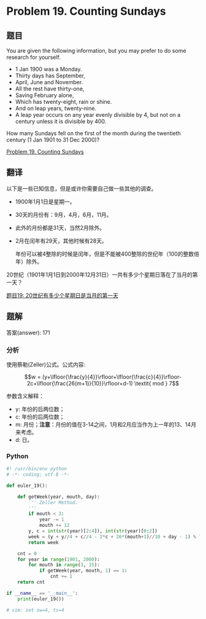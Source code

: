 Problem 19. Counting Sundays
==================================

## 题目

You are given the following information, but you may prefer to do some research for yourself.

+ 1 Jan 1900 was a Monday.
+ Thirty days has September,
+ April, June and November.
+ All the rest have thirty-one,
+ Saving February alone,
+ Which has twenty-eight, rain or shine.
+ And on leap years, twenty-nine.
+ A leap year occurs on any year evenly divisible by 4, but not on a century unless it is divisible by 400.

How many Sundays fell on the first of the month during the twentieth century (1 Jan 1901 to 31 Dec 2000)?

[Problem 19. Counting Sundays](https://projecteuler.net/problem=19 "Problem 19")

## 翻译

以下是一些已知信息，但是或许你需要自己做一些其他的调查。

+ 1900年1月1日是星期一。
+ 30天的月份有：9月，4月，6月，11月。
+ 此外的月份都是31天，当然2月除外。
+ 2月在闰年有29天，其他时候有28天。

    年份可以被4整除的时候是闰年，但是不能被400整除的世纪年（100的整数倍年）除外。

20世纪（1901年1月1日到2000年12月31日）一共有多少个星期日落在了当月的第一天？

[题目19: 20世纪有多少个星期日是当月的第一天](http://pe.spiritzhang.com/index.php/2011-05-11-09-44-54/20-1920 "题目19")

## 题解

答案(answer): 171

### 分析

使用蔡勒(Zeller)公式。公式内容:

$$w = (y+\lfloor{\frac{y}{4}}\rfloor+\lfloor{\frac{c}{4}}\rfloor-2c+\lfloor{\frac{26(m+1)}{10}}\rfloor+d-1) \textit{ mod } 7$$

参数含义解释：

+ y: 年份的后两位数；
+ c: 年份的后两位数；
+ m: 月份；**注意**：月份的值在3-14之间，1月和2月应当作为上一年的13、14月来考虑。
+ d: 日。

### Python

~~~python
#! /usr/bin/env python
# -*- coding: utf-8 -*-

def euler_19():

    def getWeek(year, mouth, day):
        ''' Zeller Method.
        '''
        if mouth < 3:
            year -= 1
            mouth += 12
        y, c = int(str(year)[2:4]), int(str(year)[0:2])
        week = (y + y//4 + c//4 - 2*c + 26*(mouth+1)//10 + day - 1) % 7
        return week

    cnt = 0
    for year in range(1901, 2000):
        for mouth in range(3, 15):
            if getWeek(year, mouth, 1) == 1:
                cnt += 1
    return cnt

if __name__ == '__main__':
    print(euler_19())

# vim: set sw=4, ts=4
~~~

